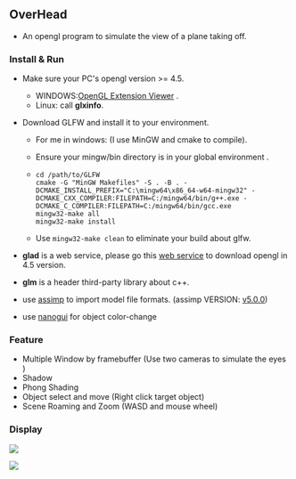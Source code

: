 ## OverHead

- An opengl program to simulate the view of a plane taking off.

### Install & Run

- Make sure your PC's opengl version >= 4.5.
  -  WINDOWS:[OpenGL Extension Viewer](http://download.cnet.com/OpenGL-Extensions-Viewer/3000-18487_4-34442.html) .
  -  Linux: call  **glxinfo**.

- Download GLFW and install it to your environment.

  - For me in windows: (I use MinGW and cmake to compile).

  - Ensure your mingw/bin directory is in your global environment .

  - ```shell
    cd /path/to/GLFW
    cmake -G "MinGW Makefiles" -S . -B . -DCMAKE_INSTALL_PREFIX="C:\mingw64\x86_64-w64-mingw32" -DCMAKE_CXX_COMPILER:FILEPATH=C:/mingw64/bin/g++.exe -DCMAKE_C_COMPILER:FILEPATH=C:/mingw64/bin/gcc.exe
    mingw32-make all
    mingw32-make install
    ```

  - Use `mingw32-make clean` to eliminate your build about glfw.

- **glad** is a web service, please go this [web service](http://glad.dav1d.de/) to download opengl in 4.5 version.

- **glm** is a  header third-party library about c++.
- use [assimp](https://github.com/assimp/assimp) to import model file formats. (assimp VERSION: [ v5.0.0](https://github.com/assimp/assimp/tree/v5.0.0))

- use [nanogui](https://github.com/wjakob/nanogui) for object color-change 

### Feature
- Multiple Window by framebuffer (Use two cameras to simulate the eyes )
- Shadow
- Phong Shading 
- Object select and move (Right click target object)
- Scene Roaming and Zoom (WASD and mouse wheel)


### Display

![](./photo/1.PNG)



![](./photo/2.PNG)

